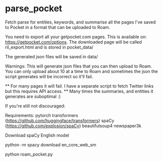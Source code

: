 # parse_pocket

Fetch parse for entities, keywords, and summarise all the pages I've saved to Pocket in a format that can be uploaded to Roam.

You need to export all your getpocket.com pages. This is available on: https://getpocket.com/options.
The downloaded page will be called ril_export.html and is stored in pocket_data/

The generated json files will be saved in data/


Warnings:
This will generate json files that you can then upload to Roam. You can only upload about 10 at a time to
Roam and sometimes the json the script generates will be incorrect so it'll fail.

** For many pages it will fail. I have a separate script to fetch Twitter links but this requires API access.
** Many times the summaries, and entities it generates are suboptimal :)

If you're still not discouraged:

Requirements:
pytorch 
transformers (https://github.com/huggingface/transformers)
spaCy (https://github.com/explosion/spaCy)
beautifulsoup4
newspaper3k

Download spaCy English model

python -m spacy download en_core_web_sm

python roam_pocket.py

